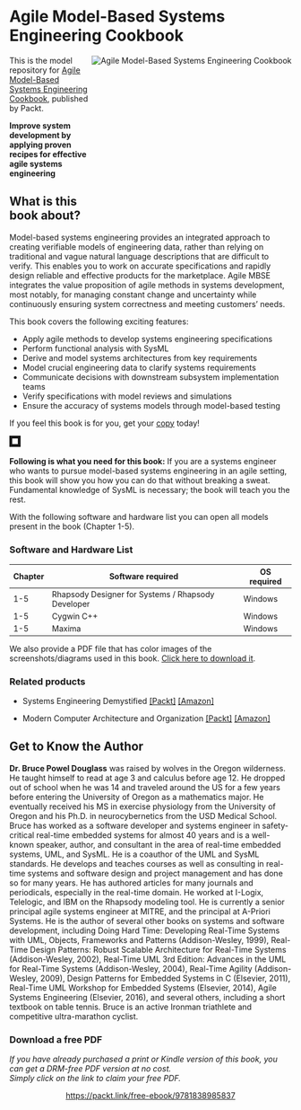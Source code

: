 # Agile Model-Based Systems Engineering Cookbook

<a href="https://www.packtpub.com/product/agile-model-based-systems-engineering-cookbook/9781838985837?utm_source=github&utm_medium=repository&utm_campaign=9781838985837"><img src="https://static.packt-cdn.com/products/9781838985837/cover/smaller" alt="Agile Model-Based Systems Engineering Cookbook" height="256px" align="right"></a>

This is the model repository for [Agile Model-Based Systems Engineering Cookbook](https://www.packtpub.com/product/agile-model-based-systems-engineering-cookbook/9781838985837?utm_source=github&utm_medium=repository&utm_campaign=9781838985837), published by Packt.

**Improve system development by applying proven recipes for effective agile systems engineering**

## What is this book about?
Model-based systems engineering provides an integrated approach to creating verifiable models of engineering data, rather than relying on traditional and vague natural language descriptions that are difficult to verify. This enables you to work on accurate specifications and rapidly design reliable and effective products for the marketplace. Agile MBSE integrates the value proposition of agile methods in systems development, most notably, for managing constant change and uncertainty while continuously ensuring system correctness and meeting customers’ needs. 

This book covers the following exciting features:
* Apply agile methods to develop systems engineering specifications
* Perform functional analysis with SysML
* Derive and model systems architectures from key requirements
* Model crucial engineering data to clarify systems requirements
* Communicate decisions with downstream subsystem implementation teams
* Verify specifications with model reviews and simulations
* Ensure the accuracy of systems models through model-based testing

If you feel this book is for you, get your [copy](https://www.amazon.com/dp/1838985832) today!

<a href="https://www.packtpub.com/?utm_source=github&utm_medium=banner&utm_campaign=GitHubBanner"><img src="https://raw.githubusercontent.com/PacktPublishing/GitHub/master/GitHub.png" 
alt="https://www.packtpub.com/" border="5" /></a>

**Following is what you need for this book:**
If you are a systems engineer who wants to pursue model-based systems engineering in an agile setting, this book will show you how you can do that without breaking a sweat. Fundamental knowledge of SysML is necessary; the book will teach you the rest.

With the following software and hardware list you can open all models present in the book (Chapter 1-5).
### Software and Hardware List
| Chapter | Software required | OS required |
| -------- | ------------------------------------ | ----------------------------------- |
| 1-5 | Rhapsody Designer for Systems / Rhapsody Developer | Windows |
| 1-5 | Cygwin C++ | Windows |
| 1-5 | Maxima | Windows |

We also provide a PDF file that has color images of the screenshots/diagrams used in this book. [Click here to download it](https://static.packt-cdn.com/downloads/9781838985837_ColorImages.pdf).

### Related products
* Systems Engineering Demystified [[Packt]](https://www.packtpub.com/product/systems-engineering-demystified/9781838985806?utm_source=github&utm_medium=repository&utm_campaign=9781838985806) [[Amazon]](https://www.amazon.com/dp/1838985808)

* Modern Computer Architecture and Organization [[Packt]](https://www.packtpub.com/product/modern-computer-architecture-and-organization/9781838984397?utm_source=github&utm_medium=repository&utm_campaign=9781838984397) [[Amazon]](https://www.amazon.com/dp/1838984399)

## Get to Know the Author
**Dr. Bruce Powel Douglass**
was raised by wolves in the Oregon wilderness. He taught himself to read at age 3 and calculus before age 12. He dropped out of school when he was 14 and traveled around the US for a few years before entering the University of Oregon as a mathematics major. He eventually received his MS in exercise physiology from the University of Oregon and his Ph.D. in neurocybernetics from the USD Medical School. Bruce has worked as a software developer and systems engineer in safety-critical real-time embedded systems for almost 40 years and is a well-known speaker, author, and consultant in the area of real-time embedded systems, UML, and SysML. He is a coauthor of the UML and SysML standards. He develops and teaches courses as well as consulting in real-time systems and software design and project management and has done so for many years. He has authored articles for many journals and periodicals, especially in the real-time domain. He worked at I-Logix, Telelogic, and IBM on the Rhapsody modeling tool. He is currently a senior principal agile systems engineer at MITRE, and the principal at A-Priori Systems.
He is the author of several other books on systems and software development, including Doing Hard Time: Developing Real-Time Systems with UML,
Objects, Frameworks and Patterns (Addison-Wesley, 1999), Real-Time Design Patterns: Robust Scalable Architecture for Real-Time Systems (Addison-Wesley, 2002), Real-Time UML 3rd Edition: Advances in the UML for Real-Time Systems (Addison-Wesley, 2004), Real-Time Agility (Addison-Wesley, 2009), Design Patterns for Embedded Systems in C (Elsevier, 2011), Real-Time UML Workshop for Embedded Systems (Elsevier, 2014), Agile Systems Engineering (Elsevier, 2016), and several others, including a short textbook on table tennis.
Bruce is an active Ironman triathlete and competitive ultra-marathon cyclist.
### Download a free PDF

 <i>If you have already purchased a print or Kindle version of this book, you can get a DRM-free PDF version at no cost.<br>Simply click on the link to claim your free PDF.</i>
<p align="center"> <a href="https://packt.link/free-ebook/9781838985837">https://packt.link/free-ebook/9781838985837 </a> </p>